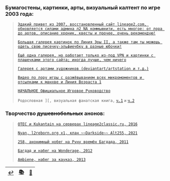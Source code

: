 ### Бумагостены, картинки, арты, визуальный калтент по игре 2003 года:
> [`Эдакий привет из 2007, восстановленный сайт lineage2.com, обновляется силами админа л2 NA коммьюнити, есть многое: от лора до артов, описание хроник, квесты и прочее, очень рекомендую!`](https://legacy-lineage2.com/)
>
> [`Большая галерея картинок по Линия Эры II, а также там ты можешь одеть свою писечку-эльфиечбку в разные юбочки!`](https://ivory-tower.de/)
> 
> [`Ещё одна галерея, но работает только из-под VPN и картинки с плашечками этого сайта; иногда лучше, чем ничего`](http://www.lineage2media.com/)
> 
> [`Галерея с артами художников (deviantart/artstation и т.д.)`](https://forum.l2europa.com/index.php?/topic/17-lineage-2-art-gallery/)
> 
> [`Видео по лору игры с разжёвыванием всех микромоментов и отсылками к манхве и Линия Возраста 1`](https://www.youtube.com/c/FocusDeath)
> 
> [`НАЧАЛЬНОЕ Официальное Игровое Руководство`](https://github.com/lineage2thread/lineage2/blob/main/pdf/Lineage%20Ii%20-%20Prima%20Game%20Guide%202004.pdf)
> 
> `Родословная ][, визуальная фанатская книга,` [`ч.1`](https://archive.org/details/artbook-Lineage_II_-_The_Chaotic_Chronicle_Visual_Fan_B-1) `и` [`ч.2`](https://archive.org/details/artbook-Lineage_II_-_The_Chaotic_Chronicle_Visual_Fan_B)

### Творчество ~~душевнобольных~~ анонов:
> [`OTEC и Kukantain на серверах lineage2classic.ru, 2016`](https://www.youtube.com/c/KukanTVLolshto)
> 
> [`Nyan, l2reborn.org x1, клан ~~Darkside~~ Alt255, 2021`](https://www.youtube.com/channel/UCI3RDriWvTMASGDDaCvunvg)
> 
> [`258, анонимный нобег на Руну времён Багдада, 2011`](https://www.youtube.com/watch?v=4aVcdAGHqHQ)
> 
> [`Багдад и набег на Wonderage, 2012`](https://www.youtube.com/channel/UCiqz6iO9AxYhve02f0Qz1og)
> 
> [`Ambiene, набег за кауказ, 2013`](https://www.youtube.com/channel/UCPViCt91Zjy9SAe8ext9C_g)

|[↩️](header.md)|[📚](lore.md)|[📆](archive.md)|
|:---:|:---:|:---:|
